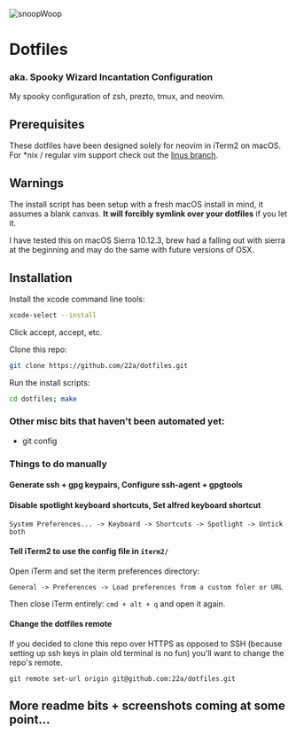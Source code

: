 ![snoopWoop](https://upload.wikimedia.org/wikipedia/commons/3/37/Female_dalmatian_head_shot.jpg)
# Dotfiles
### aka. Spooky Wizard Incantation Configuration

My spooky configuration of zsh, prezto, tmux, and neovim.

## Prerequisites

These dotfiles have been designed solely for neovim in iTerm2 on macOS. For \*nix / regular vim support check out the [linus branch](https://github.com/22a/dotfiles/tree/linus).

## Warnings

The install script has been setup with a fresh macOS install in mind, it assumes a blank canvas. **It will forcibly symlink over your dotfiles** if you let it.

I have tested this on macOS Sierra 10.12.3, brew had a falling out with sierra at the beginning and may do the same with future versions of OSX.


## Installation

Install the xcode command line tools:
```bash
xcode-select --install
```
Click accept, accept, etc.

Clone this repo:
```bash
git clone https://github.com/22a/dotfiles.git
```

Run the install scripts:
```bash
cd dotfiles; make
```

### Other misc bits that haven't been automated yet:
* git config

### Things to do manually

#### Generate ssh + gpg keypairs, Configure ssh-agent + gpgtools

#### Disable spotlight keyboard shortcuts, Set alfred keyboard shortcut
`System Preferences... -> Keyboard -> Shortcuts -> Spotlight -> Untick both`

#### Tell iTerm2 to use the config file in `iterm2/`
Open iTerm and set the iterm preferences directory:
```
General -> Preferences -> Load preferences from a custom foler or URL
```
Then close iTerm entirely: `cmd + alt + q` and open it again.

#### Change the dotfiles remote
If you decided to clone this repo over HTTPS as opposed to SSH (because setting up ssh keys in plain old terminal is no fun) you'll want to change the repo's remote.

```
git remote set-url origin git@github.com:22a/dotfiles.git
```

## More readme bits + screenshots coming at some point...
